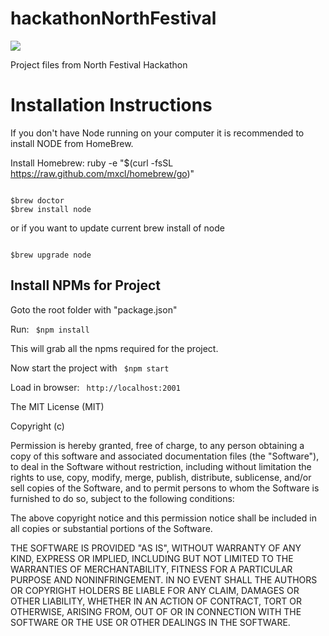 hackathonNorthFestival
======================

<img src="http://placematters.net/files/places/1057829060_3969bb5728.jpg" >

Project files from North Festival Hackathon

# Installation Instructions #

If you don't have Node running on your computer it is recommended to install NODE from HomeBrew.

Install Homebrew: ruby -e "$(curl -fsSL https://raw.github.com/mxcl/homebrew/go)"

<code>
$brew doctor
$brew install node
</code>

or if you want to update current brew install of node

<code>
$brew upgrade node
</code>


## Install NPMs for Project ##

Goto the root folder with "package.json"

Run: 
<code>
$npm install 
</code>

This will grab all the npms required for the project.

Now start the project with 
<code>
$npm start
</code>

Load in browser:
<code>
http://localhost:2001
</code>


The MIT License (MIT)
 
Copyright (c) <year> <copyright holders>
 
Permission is hereby granted, free of charge, to any person obtaining a copy
of this software and associated documentation files (the "Software"), to deal
in the Software without restriction, including without limitation the rights
to use, copy, modify, merge, publish, distribute, sublicense, and/or sell
copies of the Software, and to permit persons to whom the Software is
furnished to do so, subject to the following conditions:
 
The above copyright notice and this permission notice shall be included in
all copies or substantial portions of the Software.
 
THE SOFTWARE IS PROVIDED "AS IS", WITHOUT WARRANTY OF ANY KIND, EXPRESS OR
IMPLIED, INCLUDING BUT NOT LIMITED TO THE WARRANTIES OF MERCHANTABILITY,
FITNESS FOR A PARTICULAR PURPOSE AND NONINFRINGEMENT. IN NO EVENT SHALL THE
AUTHORS OR COPYRIGHT HOLDERS BE LIABLE FOR ANY CLAIM, DAMAGES OR OTHER
LIABILITY, WHETHER IN AN ACTION OF CONTRACT, TORT OR OTHERWISE, ARISING FROM,
OUT OF OR IN CONNECTION WITH THE SOFTWARE OR THE USE OR OTHER DEALINGS IN
THE SOFTWARE.
